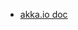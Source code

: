 - [akka.io doc](https://doc.akka.io/docs/akka/current/typed/actors.html?_ga=2.129494028.1684019337.1590669135-1152769848.1590669134)
